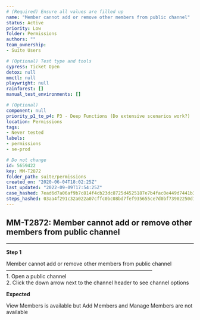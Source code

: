 ```yaml
---
# (Required) Ensure all values are filled up
name: "Member cannot add or remove other members from public channel"
status: Active
priority: Low
folder: Permissions
authors: ""
team_ownership: 
- Suite Users

# (Optional) Test type and tools
cypress: Ticket Open
detox: null
mmctl: null
playwright: null
rainforest: []
manual_test_environments: []

# (Optional)
component: null
priority_p1_to_p4: P3 - Deep Functions (Do extensive scenarios work?)
location: Permissions
tags: 
- Never tested
labels: 
- permissions
- se-prod

# Do not change
id: 5659422
key: MM-T2872
folder_path: suite/permissions
created_on: "2020-06-04T18:02:25Z"
last_updated: "2022-09-09T17:54:25Z"
case_hashed: 7ead6d7a06af9b7c814f4cb23dc8725d4525187e7b4fac0e449d7441b3ccd939a0db4e946d55e6c24e933dd713a7d287
steps_hashed: 03aa4f291c32a022a07cffc0bc08bd7fef935655ce7d0bf73902250d131df334820e6b7ed37bf4708206058193247b2b
---
```


## MM-T2872: Member cannot add or remove other members from public channel

---

**Step 1**

Member cannot add or remove other members from public channel\
————————————————————————————\
1\. Open a public channel\
2\. Click the down arrow next to the channel header to see channel options

**Expected**

View Members is available but Add Members and Manage Members are not available
